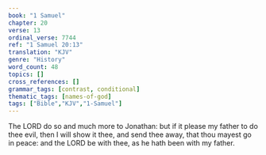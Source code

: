 ```yaml
---
book: "1 Samuel"
chapter: 20
verse: 13
ordinal_verse: 7744
ref: "1 Samuel 20:13"
translation: "KJV"
genre: "History"
word_count: 48
topics: []
cross_references: []
grammar_tags: [contrast, conditional]
thematic_tags: [names-of-god]
tags: ["Bible","KJV","1-Samuel"]
---
```

The LORD do so and much more to Jonathan: but if it please my father to do thee evil, then I will show it thee, and send thee away, that thou mayest go in peace: and the LORD be with thee, as he hath been with my father.
